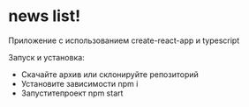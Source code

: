 # news list!

Приложение с использованием create-react-app и typescript

Запуск и установка:

- Скачайте архив или склонируйте репозиторий
- Установите зависимости npm i
- Запуститепроект npm start
